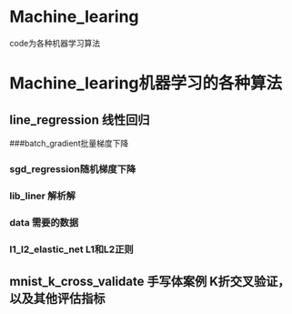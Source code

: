 # Machine_learing
code为各种机器学习算法
# Machine_learing机器学习的各种算法
## line_regression 线性回归
###batch_gradient批量梯度下降
### sgd_regression随机梯度下降
### lib_liner 解析解
### data 需要的数据
### l1_l2_elastic_net  L1和L2正则
## mnist_k_cross_validate 手写体案例 K折交叉验证，以及其他评估指标


